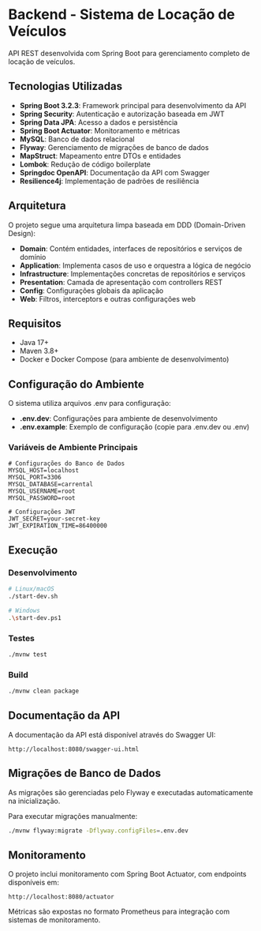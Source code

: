 # Backend - Sistema de Locação de Veículos

API REST desenvolvida com Spring Boot para gerenciamento completo de locação de veículos.

## Tecnologias Utilizadas

- **Spring Boot 3.2.3**: Framework principal para desenvolvimento da API
- **Spring Security**: Autenticação e autorização baseada em JWT
- **Spring Data JPA**: Acesso a dados e persistência
- **Spring Boot Actuator**: Monitoramento e métricas
- **MySQL**: Banco de dados relacional
- **Flyway**: Gerenciamento de migrações de banco de dados
- **MapStruct**: Mapeamento entre DTOs e entidades
- **Lombok**: Redução de código boilerplate
- **Springdoc OpenAPI**: Documentação da API com Swagger
- **Resilience4j**: Implementação de padrões de resiliência

## Arquitetura

O projeto segue uma arquitetura limpa baseada em DDD (Domain-Driven Design):

- **Domain**: Contém entidades, interfaces de repositórios e serviços de domínio
- **Application**: Implementa casos de uso e orquestra a lógica de negócio
- **Infrastructure**: Implementações concretas de repositórios e serviços
- **Presentation**: Camada de apresentação com controllers REST
- **Config**: Configurações globais da aplicação
- **Web**: Filtros, interceptors e outras configurações web

## Requisitos

- Java 17+
- Maven 3.8+
- Docker e Docker Compose (para ambiente de desenvolvimento)

## Configuração do Ambiente

O sistema utiliza arquivos .env para configuração:

- **.env.dev**: Configurações para ambiente de desenvolvimento
- **.env.example**: Exemplo de configuração (copie para .env.dev ou .env)

### Variáveis de Ambiente Principais

```
# Configurações do Banco de Dados
MYSQL_HOST=localhost
MYSQL_PORT=3306
MYSQL_DATABASE=carrental
MYSQL_USERNAME=root
MYSQL_PASSWORD=root

# Configurações JWT
JWT_SECRET=your-secret-key
JWT_EXPIRATION_TIME=86400000
```

## Execução

### Desenvolvimento

```bash
# Linux/macOS
./start-dev.sh

# Windows
.\start-dev.ps1
```

### Testes

```bash
./mvnw test
```

### Build

```bash
./mvnw clean package
```

## Documentação da API

A documentação da API está disponível através do Swagger UI:

```
http://localhost:8080/swagger-ui.html
```

## Migrações de Banco de Dados

As migrações são gerenciadas pelo Flyway e executadas automaticamente na inicialização.

Para executar migrações manualmente:

```bash
./mvnw flyway:migrate -Dflyway.configFiles=.env.dev
```

## Monitoramento

O projeto inclui monitoramento com Spring Boot Actuator, com endpoints disponíveis em:

```
http://localhost:8080/actuator
```

Métricas são expostas no formato Prometheus para integração com sistemas de monitoramento. 